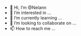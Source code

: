 - 👋 Hi, I’m @Nelann
- 👀 I’m interested in ...
- 🌱 I’m currently learning ...
- 💞️ I’m looking to collaborate on ...
- 📫 How to reach me ...

<!---
Nelann/Nelann is a ✨ special ✨ repository because its `README.md` (this file) appears on your GitHub profile.
You can click the Preview link to take a look at your changes.
--->
